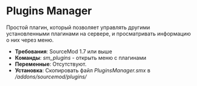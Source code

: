# Plugins Manager
Простой плагин, который позволяет управлять другими установленными плагинами на сервере, и просматривать информацию о них через меню. 

- **Требования**: SourceMod 1.7 или выше
- **Команды**: _sm\_plugins_ - открыть меню с плагинами
- **Переменные**: Отсутствуют.
- **Установка**: Скопировать файл _PluginsManager.smx_ в _/addons/sourcemod/plugins/_

